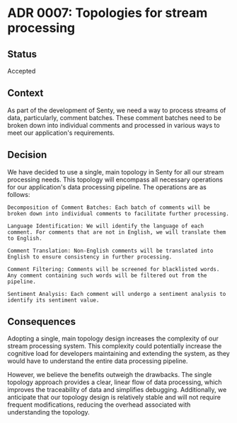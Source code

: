 # ADR 0007: Topologies for stream processing

## Status

Accepted

## Context

As part of the development of Senty, we need a way to process streams of data, particularly, comment batches. These comment batches need to be broken down into individual comments and processed in various ways to meet our application's requirements.

## Decision

We have decided to use a single, main topology in Senty for all our stream processing needs. This topology will encompass all necessary operations for our application's data processing pipeline. The operations are as follows:

    Decomposition of Comment Batches: Each batch of comments will be broken down into individual comments to facilitate further processing.

    Language Identification: We will identify the language of each comment. For comments that are not in English, we will translate them to English.

    Comment Translation: Non-English comments will be translated into English to ensure consistency in further processing.

    Comment Filtering: Comments will be screened for blacklisted words. Any comment containing such words will be filtered out from the pipeline.

    Sentiment Analysis: Each comment will undergo a sentiment analysis to identify its sentiment value.


## Consequences

Adopting a single, main topology design increases the complexity of our stream processing system. This complexity could potentially increase the cognitive load for developers maintaining and extending the system, as they would have to understand the entire data processing pipeline.

However, we believe the benefits outweigh the drawbacks. The single topology approach provides a clear, linear flow of data processing, which improves the traceability of data and simplifies debugging. Additionally, we anticipate that our topology design is relatively stable and will not require frequent modifications, reducing the overhead associated with understanding the topology.